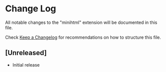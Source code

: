 # Change Log

All notable changes to the "minihtml" extension will be documented in this file.

Check [Keep a Changelog](http://keepachangelog.com/) for recommendations on how to structure this file.

## [Unreleased]

- Initial release